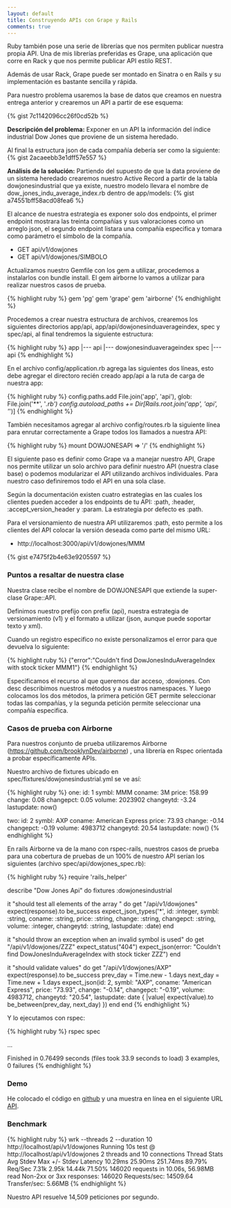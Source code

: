 ```yaml
--- 
layout: default
title: Construyendo APIs con Grape y Rails
comments: true
---
```


Ruby también pose una serie de librerías que nos permiten publicar nuestra propia API.  Una de mis librerías preferidas es Grape,  una aplicación que corre en Rack y que nos permite publicar API estilo REST.

Además de usar Rack,  Grape puede ser montado en Sinatra o en Rails y su implementación es bastante sencilla y rápida.

Para nuestro problema usaremos la base de datos que creamos en nuestra entrega anterior y crearemos un API a partir de ese esquema:

{% gist 7c1142096cc26f0cd52b %}

<strong>Descripción del problema:</strong> Exponer en un API la información del índice industrial Dow Jones que proviene de un sistema heredado.

Al final la estructura json de cada compañía debería ser como la siguiente:
{% gist 2acaeebb3e1dff57e557 %}

<strong>Análisis de la solución:</strong> Partiendo del supuesto de que la data proviene de un sistema heredado crearemos nuestro Active Record a partir de la tabla dowjonesindustrial que ya existe, nuestro modelo llevara el nombre de dow\_jones\_indu\_average\_index.rb dentro de app/models:
{% gist a74551bff58acd08fea6 %}


El alcance de nuestra estrategia es exponer solo dos endpoints,   el primer endpoint mostrara las treinta compañías y sus  valoraciones como un arreglo json, el segundo endpoint listara una compañía especifica y tomara como parámetro el símbolo de la compañía. 

<ul>
<li>GET api/v1/dowjones</li>
<li>GET api/v1/dowjones/SIMBOLO</li>
</ul>

Actualizamos nuestro Gemfile con los gem a utilizar, procedemos a instalarlos con bundle install. El gem airborne lo vamos a utilizar para realizar nuestros casos de prueba.

{% highlight ruby %}
gem 'pg'
gem 'grape'
gem 'airborne'
{% endhighlight %}

Procedemos a crear nuestra estructura de archivos, crearemos los siguientes directorios app/api, app/api/dowjonesinduaverageindex, spec y spec/api, al final tendremos la siguiente estructura:

{% highlight ruby %}
app
   |--- api
        |--- dowjonesinduaverageindex
spec
   |--- api
{% endhighlight %}

En el archivo config/application.rb agrega las siguientes dos líneas, esto debe agregar el directoro recién creado app/api a la ruta de carga de nuestra app:

{% highlight ruby %}
config.paths.add File.join('app', 'api'), glob: File.join('**', '*.rb')
config.autoload_paths += Dir[Rails.root.join('app', 'api', '*')]
{% endhighlight %}

También necesitamos agregar al archivo config/routes.rb la siguiente línea para enrutar correctamente a Grape todos los llamados a nuestra API:

{% highlight ruby %}
mount DOWJONESAPI => '/'
{% endhighlight %}

El siguiente paso es definir como Grape va a  manejar nuestro API,  Grape nos permite utilizar un solo archivo para definir nuestro API (nuestra clase base) o podemos modularizar el API utilizando archivos individuales.  Para nuestro caso definiremos todo el API en una sola clase.

Según la documentación existen cuatro estrategias en las cuales los clientes pueden acceder a los endpoints de tu API:  :path,  :header, :accept_version_header y :param.  La estrategia por defecto es :path.  

Para el versionamiento de nuestra API utilizaremos :path,  esto permite a los clientes del API colocar la versión deseada como parte del mismo URL:

<ul>
<li>http://localhost:3000/api/v1/dowjones/MMM</li>
</ul>

{% gist e7475f2b4e63e9205597 %}

<h3>Puntos a resaltar de nuestra clase</h3>

Nuestra clase recibe el nombre de DOWJONESAPI que extiende la super-clase Grape::API. 

Definimos nuestro prefijo con prefix (api),  nuestra estrategia de versionamiento (v1) y el formato a utilizar (json, aunque puede soportar texto y xml).

Cuando un registro especifico no existe personalizamos el error para que devuelva lo siguiente:

{% highlight ruby %}
{"error":"Couldn't find DowJonesInduAverageIndex with stock ticker MMM1"}
{% endhighlight %}

Especificamos el recurso al que queremos dar acceso,  :dowjones.  Con desc describimos nuestros métodos y a nuestros namespaces.  Y luego colocamos los dos métodos,  la primera petición GET permite seleccionar todas las compañías, y la segunda petición permite seleccionar una compañía especifica.

<h3>Casos de prueba con Airborne</h3>

Para nuestros conjunto de prueba utilizaremos Airborne (https://github.com/brooklynDev/airborne) , una librería en Rspec orientada a probar específicamente APIs.

Nuestro archivo de fixtures ubicado en spec/fixtures/dowjonesindustrial.yml se ve así:

{% highlight ruby %}
one: 
  id: 1
  symbl: MMM
  coname: 3M
  price: 158.99
  change: 0.08
  changepct: 0.05
  volume: 2023902
  changeytd: -3.24
  lastupdate: now()

two: 
  id: 2
  symbl: AXP
  coname: American Express
  price: 73.93
  change: -0.14
  changepct: -0.19
  volume: 4983712
  changeytd: 20.54
  lastupdate: now()
{% endhighlight %}

En rails Airborne va de la mano con rspec-rails,  nuestros casos de prueba para una cobertura de pruebas de un 100% de nuestro API serían los siguientes (archivo spec/api/dowjones_spec.rb):

{% highlight ruby %}
require 'rails_helper'

describe "Dow Jones Api" do
   fixtures :dowjonesindustrial

   it "should test all elements of the array " do
     get "/api/v1/dowjones"
     expect(response).to be_success
     expect_json_types('*', id: :integer, symbl: :string, coname: :string, 
     price: :string, change: :string, changepct: :string, volume: :integer, changeytd: :string, lastupdate: :date)
   end

   it "should throw an exception when an invalid symbol is used" do
     get "/api/v1/dowjones/ZZZ"
     expect_status("404")
     expect_json(error: "Couldn't find DowJonesInduAverageIndex with stock ticker ZZZ")
   end

   it "should validate values" do
    get "/api/v1/dowjones/AXP"
    expect(response).to be_success
    prev_day = Time.new - 1.days
    next_day = Time.new + 1.days
    expect_json(id: 2, symbl: "AXP", coname: "American Express", 
     price: "73.93", change: "-0.14", changepct: "-0.19",
     volume: 4983712, changeytd: "20.54", lastupdate: date { |value| expect(value).to be_between(prev_day, next_day) })
   end
end
{% endhighlight %}

Y lo ejecutamos con rspec:

{% highlight ruby %}
rspec spec

...

Finished in 0.76499 seconds (files took 33.9 seconds to load)
3 examples, 0 failures
{% endhighlight %}

<h3>Demo</h3>
He colocado el código en <a href='https://github.com/eflores1975/dowjones-indu-average-api'>github</a> y una muestra en línea en el siguiente URL <a href='http://www.swordcode.com/tutorial/api/v1/dowjones'>API</a>.


<h3>Benchmark</h3>

{% highlight ruby %}
wrk --threads 2 --duration 10 http://localhost/api/v1/dowjones
Running 10s test @ http://localhost/api/v1/dowjones
  2 threads and 10 connections
  Thread Stats   Avg      Stdev     Max   +/- Stdev
    Latency    10.29ms   25.90ms 251.74ms   89.79%
    Req/Sec     7.31k     2.95k   14.44k    71.50%
  146020 requests in 10.06s, 56.98MB read
  Non-2xx or 3xx responses: 146020
Requests/sec:  14509.64
Transfer/sec:      5.66MB
{% endhighlight %}

Nuestro API resuelve 14,509 peticiones por segundo.

